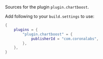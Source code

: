 Sources for the plugin `plugin.chartboost`.

Add following to your `build.settings` to use:
```lua
{
    plugins = {
        "plugin.chartboost" = {
            publisherId = "com.coronalabs",
        },
    },
}
```
